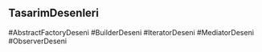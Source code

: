 ## TasarimDesenleri
#AbstractFactoryDeseni
#BuilderDeseni
#IteratorDeseni
#MediatorDeseni
#ObserverDeseni

